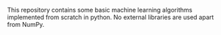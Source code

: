 This repository contains some basic machine learning algorithms implemented from scratch in python. No external libraries are used apart from NumPy.
